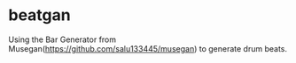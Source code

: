 # beatgan
Using the Bar Generator from Musegan(https://github.com/salu133445/musegan) to generate drum beats.
